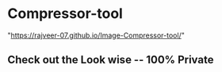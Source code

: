 # Compressor-tool

"https://rajveer-07.github.io/Image-Compressor-tool/"

## Check out the Look wise -- 100% Private 
